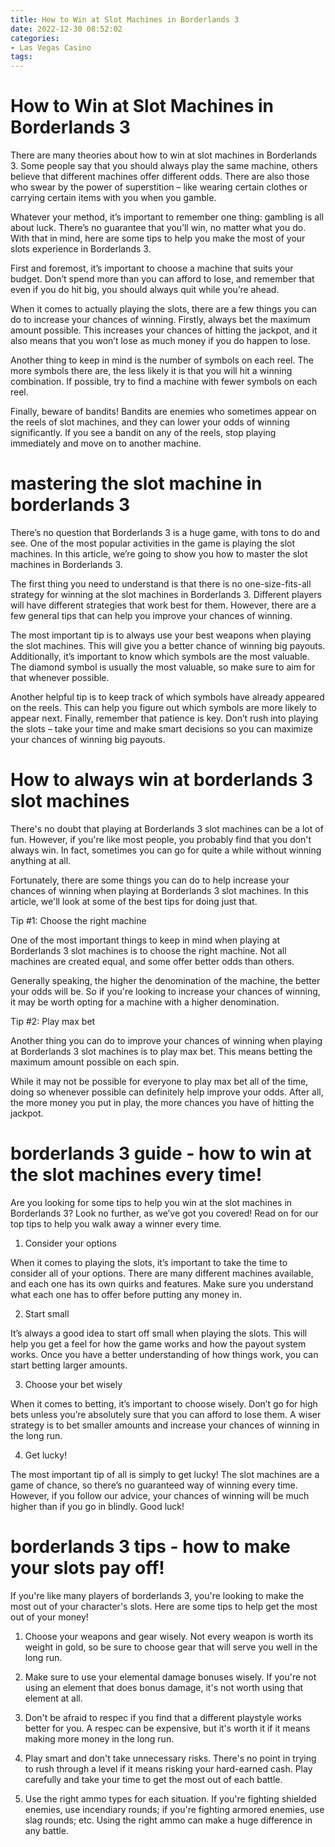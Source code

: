 ```yaml
---
title: How to Win at Slot Machines in Borderlands 3
date: 2022-12-30 08:52:02
categories:
- Las Vegas Casino
tags:
---
```



#  How to Win at Slot Machines in Borderlands 3

There are many theories about how to win at slot machines in Borderlands 3. Some people say that you should always play the same machine, others believe that different machines offer different odds. There are also those who swear by the power of superstition – like wearing certain clothes or carrying certain items with you when you gamble.

Whatever your method, it’s important to remember one thing: gambling is all about luck. There’s no guarantee that you’ll win, no matter what you do. With that in mind, here are some tips to help you make the most of your slots experience in Borderlands 3.

First and foremost, it’s important to choose a machine that suits your budget. Don’t spend more than you can afford to lose, and remember that even if you do hit big, you should always quit while you’re ahead.

When it comes to actually playing the slots, there are a few things you can do to increase your chances of winning. Firstly, always bet the maximum amount possible. This increases your chances of hitting the jackpot, and it also means that you won’t lose as much money if you do happen to lose.

Another thing to keep in mind is the number of symbols on each reel. The more symbols there are, the less likely it is that you will hit a winning combination. If possible, try to find a machine with fewer symbols on each reel.

Finally, beware of bandits! Bandits are enemies who sometimes appear on the reels of slot machines, and they can lower your odds of winning significantly. If you see a bandit on any of the reels, stop playing immediately and move on to another machine.

#   mastering the slot machine in borderlands 3

There’s no question that Borderlands 3 is a huge game, with tons to do and see. One of the most popular activities in the game is playing the slot machines. In this article, we’re going to show you how to master the slot machines in Borderlands 3.

The first thing you need to understand is that there is no one-size-fits-all strategy for winning at the slot machines in Borderlands 3. Different players will have different strategies that work best for them. However, there are a few general tips that can help you improve your chances of winning.

The most important tip is to always use your best weapons when playing the slot machines. This will give you a better chance of winning big payouts. Additionally, it’s important to know which symbols are the most valuable. The diamond symbol is usually the most valuable, so make sure to aim for that whenever possible.

Another helpful tip is to keep track of which symbols have already appeared on the reels. This can help you figure out which symbols are more likely to appear next. Finally, remember that patience is key. Don’t rush into playing the slots – take your time and make smart decisions so you can maximize your chances of winning big payouts.

#  How to always win at borderlands 3 slot machines 

There's no doubt that playing at Borderlands 3 slot machines can be a lot of fun. However, if you're like most people, you probably find that you don't always win. In fact, sometimes you can go for quite a while without winning anything at all.

Fortunately, there are some things you can do to help increase your chances of winning when playing at Borderlands 3 slot machines. In this article, we'll look at some of the best tips for doing just that.

Tip #1: Choose the right machine

One of the most important things to keep in mind when playing at Borderlands 3 slot machines is to choose the right machine. Not all machines are created equal, and some offer better odds than others.

Generally speaking, the higher the denomination of the machine, the better your odds will be. So if you're looking to increase your chances of winning, it may be worth opting for a machine with a higher denomination.

Tip #2: Play max bet

Another thing you can do to improve your chances of winning when playing at Borderlands 3 slot machines is to play max bet. This means betting the maximum amount possible on each spin.

While it may not be possible for everyone to play max bet all of the time, doing so whenever possible can definitely help improve your odds. After all, the more money you put in play, the more chances you have of hitting the jackpot.

#  borderlands 3 guide - how to win at the slot machines every time!

Are you looking for some tips to help you win at the slot machines in Borderlands 3? Look no further, as we’ve got you covered! Read on for our top tips to help you walk away a winner every time.

1. Consider your options

When it comes to playing the slots, it’s important to take the time to consider all of your options. There are many different machines available, and each one has its own quirks and features. Make sure you understand what each one has to offer before putting any money in.

2. Start small

It’s always a good idea to start off small when playing the slots. This will help you get a feel for how the game works and how the payout system works. Once you have a better understanding of how things work, you can start betting larger amounts.

3. Choose your bet wisely

When it comes to betting, it’s important to choose wisely. Don’t go for high bets unless you’re absolutely sure that you can afford to lose them. A wiser strategy is to bet smaller amounts and increase your chances of winning in the long run.

4. Get lucky!

The most important tip of all is simply to get lucky! The slot machines are a game of chance, so there’s no guaranteed way of winning every time. However, if you follow our advice, your chances of winning will be much higher than if you go in blindly. Good luck!

#  borderlands 3 tips - how to make your slots pay off!


If you're like many players of borderlands 3, you're looking to make the most out of your character's slots. Here are some tips to help get the most out of your money!

1. Choose your weapons and gear wisely. Not every weapon is worth its weight in gold, so be sure to choose gear that will serve you well in the long run.

2. Make sure to use your elemental damage bonuses wisely. If you're not using an element that does bonus damage, it's not worth using that element at all.

3. Don't be afraid to respec if you find that a different playstyle works better for you. A respec can be expensive, but it's worth it if it means making more money in the long run.

4. Play smart and don't take unnecessary risks. There's no point in trying to rush through a level if it means risking your hard-earned cash. Play carefully and take your time to get the most out of each battle.

5. Use the right ammo types for each situation. If you're fighting shielded enemies, use incendiary rounds; if you're fighting armored enemies, use slag rounds; etc. Using the right ammo can make a huge difference in any battle.